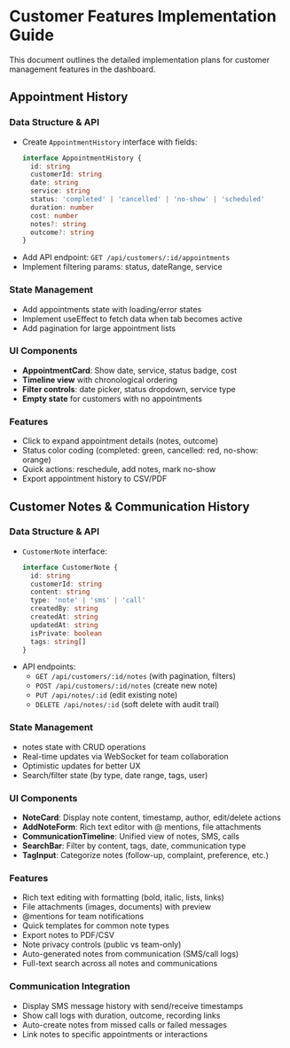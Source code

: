 # Customer Features Implementation Guide

This document outlines the detailed implementation plans for customer management features in the dashboard.

## Appointment History

### Data Structure & API
- Create `AppointmentHistory` interface with fields:
  ```typescript
  interface AppointmentHistory {
    id: string
    customerId: string
    date: string
    service: string
    status: 'completed' | 'cancelled' | 'no-show' | 'scheduled'
    duration: number
    cost: number
    notes?: string
    outcome?: string
  }
  ```
- Add API endpoint: `GET /api/customers/:id/appointments`
- Implement filtering params: status, dateRange, service

### State Management
- Add appointments state with loading/error states
- Implement useEffect to fetch data when tab becomes active
- Add pagination for large appointment lists

### UI Components
- **AppointmentCard**: Show date, service, status badge, cost
- **Timeline view** with chronological ordering
- **Filter controls**: date picker, status dropdown, service type
- **Empty state** for customers with no appointments

### Features
- Click to expand appointment details (notes, outcome)
- Status color coding (completed: green, cancelled: red, no-show: orange)
- Quick actions: reschedule, add notes, mark no-show
- Export appointment history to CSV/PDF

## Customer Notes & Communication History

### Data Structure & API
- `CustomerNote` interface:
  ```typescript
  interface CustomerNote {
    id: string
    customerId: string
    content: string
    type: 'note' | 'sms' | 'call'
    createdBy: string
    createdAt: string
    updatedAt: string
    isPrivate: boolean
    tags: string[]
  }
  ```
- API endpoints:
  - `GET /api/customers/:id/notes` (with pagination, filters)
  - `POST /api/customers/:id/notes` (create new note)
  - `PUT /api/notes/:id` (edit existing note)
  - `DELETE /api/notes/:id` (soft delete with audit trail)

### State Management
- notes state with CRUD operations
- Real-time updates via WebSocket for team collaboration
- Optimistic updates for better UX
- Search/filter state (by type, date range, tags, user)

### UI Components
- **NoteCard**: Display note content, timestamp, author, edit/delete actions
- **AddNoteForm**: Rich text editor with @ mentions, file attachments
- **CommunicationTimeline**: Unified view of notes, SMS, calls
- **SearchBar**: Filter by content, tags, date, communication type
- **TagInput**: Categorize notes (follow-up, complaint, preference, etc.)

### Features
- Rich text editing with formatting (bold, italic, lists, links)
- File attachments (images, documents) with preview
- @mentions for team notifications
- Quick templates for common note types
- Export notes to PDF/CSV
- Note privacy controls (public vs team-only)
- Auto-generated notes from communication (SMS/call logs)
- Full-text search across all notes and communications

### Communication Integration
- Display SMS message history with send/receive timestamps
- Show call logs with duration, outcome, recording links
- Auto-create notes from missed calls or failed messages
- Link notes to specific appointments or interactions